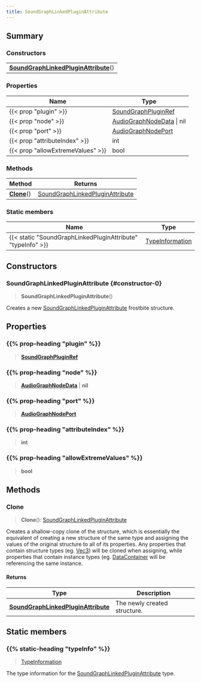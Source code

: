 ```yaml
---
title: SoundGraphLinkedPluginAttribute
---
```



## Summary
### Constructors
| |
| ----------- |
| **[SoundGraphLinkedPluginAttribute](#constructor-0)**() |

### Properties
| Name | Type |
| ---- | ---- |
| {{< prop "plugin" >}} | [SoundGraphPluginRef](/vext/ref/fb/soundgraphpluginref) |
| {{< prop "node" >}} | [AudioGraphNodeData](/vext/ref/fb/audiographnodedata) \| nil |
| {{< prop "port" >}} | [AudioGraphNodePort](/vext/ref/fb/audiographnodeport) |
| {{< prop "attributeIndex" >}} | int |
| {{< prop "allowExtremeValues" >}} | bool |

### Methods
| Method | Returns |
| ------ | ---- |
| **[Clone](#clone)**() | [SoundGraphLinkedPluginAttribute](/vext/ref/fb/soundgraphlinkedpluginattribute) |

### Static members
| Name | Type |
| ---- | ---- |
| {{< static "SoundGraphLinkedPluginAttribute" "typeInfo" >}} | [TypeInformation](/vext/ref/shared/class/typeinformation) |

## Constructors
### SoundGraphLinkedPluginAttribute {#constructor-0}
> **SoundGraphLinkedPluginAttribute**()

Creates a new [SoundGraphLinkedPluginAttribute](/vext/ref/fb/soundgraphlinkedpluginattribute) frostbite structure.

## Properties
### {{% prop-heading "plugin" %}}
> **[SoundGraphPluginRef](/vext/ref/fb/soundgraphpluginref)**

### {{% prop-heading "node" %}}
> **[AudioGraphNodeData](/vext/ref/fb/audiographnodedata)** | **nil**

### {{% prop-heading "port" %}}
> **[AudioGraphNodePort](/vext/ref/fb/audiographnodeport)**

### {{% prop-heading "attributeIndex" %}}
> **int**

### {{% prop-heading "allowExtremeValues" %}}
> **bool**

## Methods
### Clone
> **Clone**(): [SoundGraphLinkedPluginAttribute](/vext/ref/fb/soundgraphlinkedpluginattribute)

Creates a shallow-copy clone of the structure, which is essentially the equivalent of creating a new structure of the same type and assigning the values of the original structure to all of its properties. Any properties that contain structure types (eg. [Vec3](/vext/ref/shared/class/vec3)) will be cloned when assigning, while properties that contain instance types (eg. [DataContainer](/vext/ref/shared/class/datacontainer) will be referencing the same instance.

#### Returns
| Type | Description |
| ---- | ----------- |
| **[SoundGraphLinkedPluginAttribute](/vext/ref/fb/soundgraphlinkedpluginattribute)** | The newly created structure. |

## Static members
### {{% static-heading "typeInfo" %}}
> [TypeInformation](/vext/ref/shared/class/typeinformation)

The type information for the [SoundGraphLinkedPluginAttribute](/vext/ref/fb/soundgraphlinkedpluginattribute) type.

